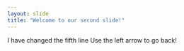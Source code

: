 ```yaml
---
layout: slide
title: "Welcome to our second slide!"
---
```

I have changed the fifth line
Use the left arrow to go back!
